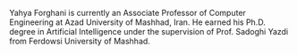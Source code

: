 Yahya Forghani is currently an Associate Professor of Computer Engineering at Azad University of Mashhad, Iran. He earned his Ph.D. degree in Artificial Intelligence under the supervision of Prof. Sadoghi Yazdi from Ferdowsi University of Mashhad.
